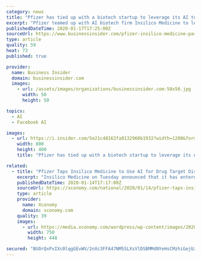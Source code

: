 ```yaml
---
category: news
title: "Pfizer has tied up with a biotech startup to leverage its AI tools to identify drug targets"
excerpt: "Pfizer teamed up with AI biotech firm Insilico Medicine to leverage Insilico's technology to identify drug targets for a variety of diseases"
publishedDateTime: 2020-01-17T17:25:00Z
sourceUrl: https://www.businessinsider.com/pfizer-insilico-medicine-partner-to-identify-drug-targets-2020-1
type: article
quality: 59
heat: 73
published: true

provider:
  name: Business Insider
  domain: businessinsider.com
  images:
    - url: /assets/images/organizations/businessinsider.com-50x50.jpg
      width: 50
      height: 50

topics:
  - AI
  - Facebook AI

images:
  - url: https://i.insider.com/5e21c48162fa8132960b1932?width=1200&format=jpeg
    width: 800
    height: 400
    title: "Pfizer has tied up with a biotech startup to leverage its AI tools to identify drug targets"

related:
  - title: "Pfizer Taps Insilico Medicine to Use AI for Drug Target Discovery"
    excerpt: "Insilico Medicine on Tuesday announced that it has entered a research collaboration with Pfizer, which Insilico CEO Alex Zhavoronkov says has “one of the most advanced AI teams internally both in target identification ... Pfizer, not new to applying such advanced analytics, also has worked with IBM Watson and Concerto HealthAI."
    publishedDateTime: 2020-01-14T17:17:00Z
    sourceUrl: https://xconomy.com/national/2020/01/14/pfizer-taps-insilico-medicine-to-use-ai-for-drug-target-discovery/
    type: article
    provider:
      name: Xconomy
      domain: xconomy.com
    quality: 39
    images:
      - url: https://media.xconomy.com/wordpress/wp-content/images/2020/01/14120922/iStock-648272290.jpg
        width: 750
        height: 448

secured: "BUOrQxPxIXc0lqgGEvWV/2nXc3FFA47NM5SLXsVlDSBMMdNYeHsCMzhiGejUzGeiZdDVo6m21epnB9hYEGmrBzrfDNeg1M0Pdsm+hap+jhHKe9Wp1Z0R6xa/ndqwQa0XIQyX3w4aQYiZgJb/IWStwbIooCx4SO2hqufhyjbKDyLg0Yf6DU/bcEiz/GGvYitvXHhomvpFNelHfuy1U3jjh7BWmygJyHujEtet1wJYYkGnvNGAoPn5VzwNWLThXBrbFtqn2FdYjBe+afp2+5DB1NfExha1OML+mbAcizoYPzhD8b7g0FUKzTVaiFQdF3BrfF/JN8Gb0YeY4p1Tv70+JPCQukWsniMYB8P0rk50BOT5uvE5lZTOBp7WRv+UH0MvF1lwF4T9q6a0I7CWPd/A7AoKKaYct7pw5I81/riHKLyaxI9VVWFrHy43Uut77YA8ZOiM8138CCZCOM0A05X2HA==;F60SmDP5qzOqIb0ayCBYow=="
---
```


